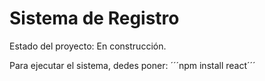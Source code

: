 <h1>Sistema de Registro</h1>

Estado del proyecto: En construcción.

Para ejecutar el sistema, dedes poner:
´´´npm install react´´´

